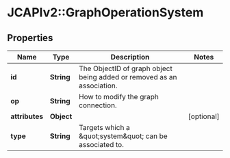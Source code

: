 # JCAPIv2::GraphOperationSystem

## Properties
Name | Type | Description | Notes
------------ | ------------- | ------------- | -------------
**id** | **String** | The ObjectID of graph object being added or removed as an association. | 
**op** | **String** | How to modify the graph connection. | 
**attributes** | **Object** |  | [optional] 
**type** | **String** | Targets which a \&quot;system\&quot; can be associated to. | 

